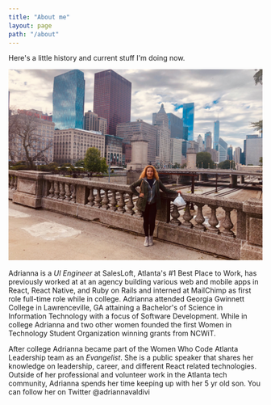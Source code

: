 ```yaml
---
title: "About me"
layout: page
path: "/about"
---
```


Here's a little history and current stuff I'm doing now.

![Donec eu libero sit amet quam egestas semper. Aenean ultricies mi vitae est. Mauris placerat eleifend leo. Quisque sit amet est et sapien ullamcorper pharetra. Vestibulum erat wisi, condimentum sed, commodo vitae, ornare sit amet, wisi.](./1.JPG)

Adrianna is a *UI Engineer* at SalesLoft, Atlanta's #1 Best Place to Work, has previously worked at at an agency building various web and mobile apps in React, React Native, and Ruby on Rails and interned at MailChimp as first role full-time role while in college. Adrianna attended Georgia Gwinnett College in Lawrenceville, GA attaining a Bachelor's of Science in Information Technology with a focus of Software Development. While in college Adrianna and two other women founded the first Women in Technology Student Organization winning grants from NCWiT.

After college Adrianna became part of the Women Who Code Atlanta Leadership team as an *Evangelist*. She is a public speaker that shares her knowledge on leadership, career, and different React related technologies. Outside of her professional and volunteer work in the Atlanta tech community, Adrianna spends her time keeping up with her 5 yr old son. You can follow her on Twitter @adriannavaldivi